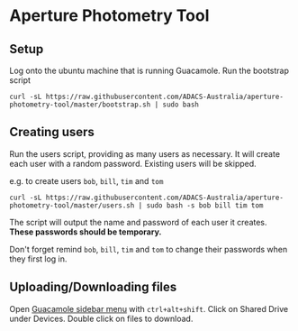 # Aperture Photometry Tool

## Setup
Log onto the ubuntu machine that is running Guacamole.
Run the bootstrap script
```shell
curl -sL https://raw.githubusercontent.com/ADACS-Australia/aperture-photometry-tool/master/bootstrap.sh | sudo bash
```

## Creating users
Run the users script, providing as many users as necessary. It will create each user with a random password. Existing users will be skipped.

e.g. to create users `bob`, `bill`, `tim` and `tom`
```shell
curl -sL https://raw.githubusercontent.com/ADACS-Australia/aperture-photometry-tool/master/users.sh | sudo bash -s bob bill tim tom
```
The script will output the name and password of each user it creates. **These passwords should be temporary.**

Don't forget remind `bob`, `bill`, `tim` and `tom` to change their passwords when they first log in.

## Uploading/Downloading files
Open [Guacamole sidebar menu](https://guacamole.apache.org/doc/gug/using-guacamole.html#the-guacamole-menu) with `ctrl+alt+shift`.
Click on Shared Drive under Devices. Double click on files to download.
